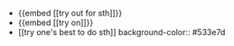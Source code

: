 - {{embed [[try out for sth]]}}
- {{embed [[try on]]}}
- [[try one's best to do sth]]
  background-color:: #533e7d